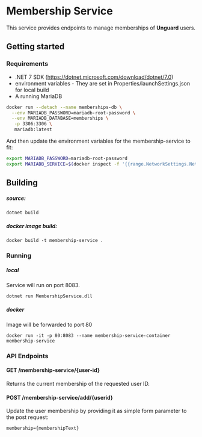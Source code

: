 ﻿# Membership Service

This service provides endpoints to manage memberships of **Unguard** users.

## Getting started

### Requirements

- .NET 7 SDK (https://dotnet.microsoft.com/download/dotnet/7.0)
- environment variables - They are set in Properties/launchSettings.json for local build
- A running MariaDB

```bash
docker run --detach --name memberships-db \
  --env MARIADB_PASSWORD=mariadb-root-password \
  --env MARIADB_DATABASE=memberships \
   -p 3306:3306 \
   mariadb:latest
```

And then update the environment variables for the membership-service to fit:

```bash
export MARIADB_PASSWORD=mariadb-root-password
export MARIADB_SERVICE=$(docker inspect -f '{{range.NetworkSettings.Networks}}{{.IPAddress}}{{end}}' memberships-db)
```

## Building

##### source:

```
dotnet build
```

##### docker image build:

```
docker build -t membership-service .
```

### Running

##### local

Service will run on port 8083.

```
dotnet run MembershipService.dll
```

##### docker

Image will be forwarded to port 80

```
docker run -it -p 80:8083 --name membership-service-container membership-service
```

### API Endpoints

#### GET /membership-service/{user-id}

Returns the current membership of the requested user ID.

#### POST /membership-service/add/{userid}

Update the user membership by providing it as simple form parameter to the post request:

```
membership={membershipText}
```
